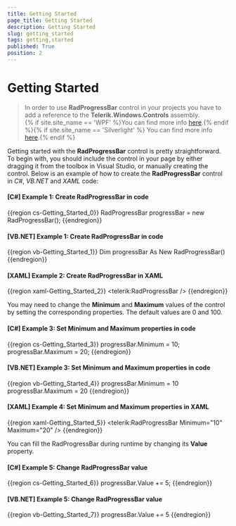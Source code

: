 ```yaml
---
title: Getting Started
page_title: Getting Started
description: Getting Started
slug: getting_started
tags: getting,started
published: True
position: 2
---
```


# Getting Started

>In order to use __RadProgressBar__ control in your projects you have to add a reference to the __Telerik.Windows.Controls__ assembly.<br/>{% if site.site_name == 'WPF' %}You can find more info [here](http://www.telerik.com/help/wpf/installation-installing-controls-dependencies-wpf.html).{% endif %}{% if site.site_name == 'Silverlight' %} You can find more info [here](http://www.telerik.com/help/silverlight/installation-installing-controls-dependencies.html).{% endif %}

Getting started with the __RadProgressBar__ control is pretty straightforward. To begin with, you should include the control in your page by either dragging it from the toolbox in Visual Studio, or manually creating the control. Below is an example of how to create the __RadProgressBar__ control in *C#*, *VB.NET* and *XAML* code:

#### __[C#] Example 1: Create RadProgressBar in code__
{{region cs-Getting_Started_0}}
	RadProgressBar progressBar = new RadProgressBar();
{{endregion}}

#### __[VB.NET] Example 1: Create RadProgressBar in code__
{{region vb-Getting_Started_1}}
	Dim progressBar As New RadProgressBar()
{{endregion}}

#### __[XAML] Example 2: Create RadProgressBar in XAML__
{{region xaml-Getting_Started_2}}
	<telerik:RadProgressBar />
{{endregion}}

You may need to change the __Minimum__ and __Maximum__ values of the control by setting the corresponding properties. The default values are 0 and 100.

#### __[C#] Example 3: Set Minimum and Maximum properties in code__
{{region cs-Getting_Started_3}}
	progressBar.Minimum = 10;
	progressBar.Maximum = 20;
{{endregion}}

#### __[VB.NET] Example 3: Set Minimum and Maximum properties in code__
{{region vb-Getting_Started_4}}
	progressBar.Minimum = 10
	progressBar.Maximum = 20
{{endregion}}

#### __[XAML] Example 4: Set Minimum and Maximum properties in XAML__
{{region xaml-Getting_Started_5}}
	<telerik:RadProgressBar Minimum="10" Maximum="20" />
{{endregion}}

You can fill the RadProgressBar during runtime by changing its __Value__ property.

#### __[C#] Example 5: Change RadProgressBar value__
{{region cs-Getting_Started_6}}
	progressBar.Value += 5;
{{endregion}}

#### __[VB.NET] Example 5: Change RadProgressBar value__
{{region vb-Getting_Started_7}}
	progressBar.Value += 5
{{endregion}}
